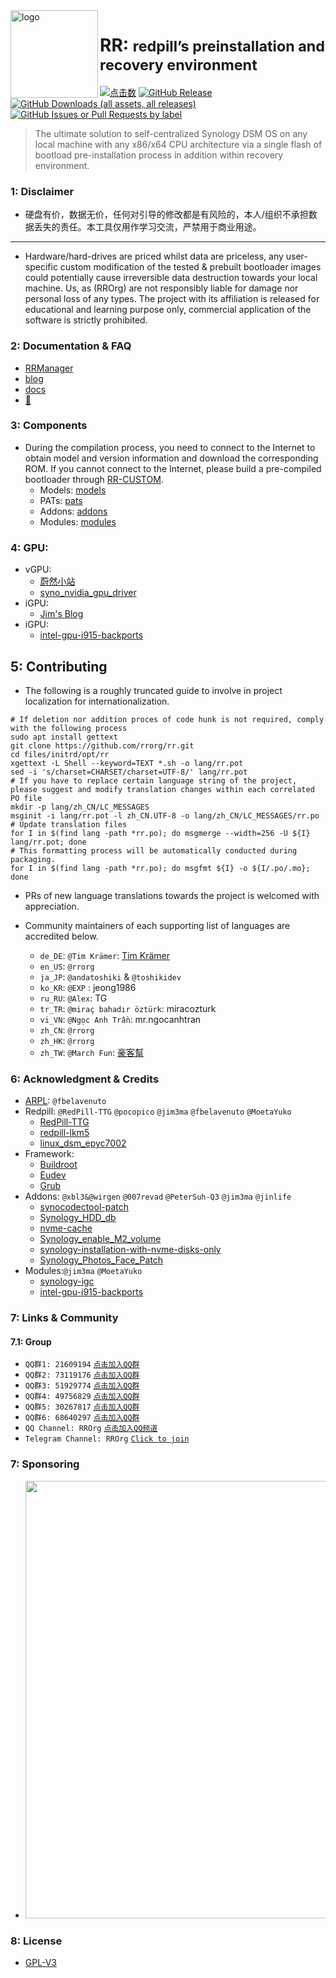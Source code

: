 <img src="https://avatars.githubusercontent.com/u/151816514?s=200&v=4" alt="logo" width="140" height="140" align="left" />

<h1>RR: <small>redpill’s preinstallation and recovery environment</small></h1>

[![点击数](https://hits.seeyoufarm.com/api/count/incr/badge.svg?url=https://github.com/rrorg/rr&edge_flat=true)](https://github.com/rrorg/rr)
[![GitHub Release](https://img.shields.io/github/v/release/rrorg/rr?logo=github&style=flat-square)](https://github.com/rrorg/rr/releases/latest)
[![GitHub Downloads (all assets, all releases)](https://img.shields.io/github/downloads/rrorg/rr/total?logo=github&style=flat-square)](https://github.com/rrorg/rr/releases)
[![GitHub Issues or Pull Requests by label](https://img.shields.io/github/issues-closed-raw/rrorg/rr/custom?logo=github&style=flat-square&label=custom)](https://rrorg.github.io/rr/)

> The ultimate solution to self-centralized Synology DSM OS on any local machine with any x86/x64 CPU architecture via a single flash of bootload pre-installation process in addition within recovery environment.

### 1: Disclaimer

* 硬盘有价，数据无价，任何对引导的修改都是有风险的，本人/组织不承担数据丢失的责任。本工具仅用作学习交流，严禁用于商业用途。
----
* Hardware/hard-drives are priced whilst data are priceless, any user-specific custom modification of the tested & prebuilt bootloader images could potentially cause irreversible data destruction towards your local machine. Us, as (RROrg) are not responsibly liable for damage nor personal loss of any types. The project with its affiliation is released for educational and learning purpose only, commercial application of the software is strictly prohibited.


### 2: Documentation & FAQ

- [RRManager](https://github.com/T-REX-XP/RRManager)
- [blog](https://rrorg.cn)
- [docs](https://rrorg.github.io/rr-docs)
- [📣](https://github.com/orgs/RROrg/discussions)

### 3: Components

- During the compilation process, you need to connect to the Internet to obtain model and version information and download the corresponding ROM.
If you cannot connect to the Internet, please build a pre-compiled bootloader through [RR-CUSTOM](https://rrorg.github.io/rr/).
  - Models: [models](https://github.com/RROrg/rr/raw/main/docs/models.xlsx)
  - PATs: [pats](https://github.com/RROrg/rr/raw/main/docs/pats.xlsx)
  - Addons: [addons](https://github.com/RROrg/rr/raw/main/docs/addons.xlsx)
  - Modules: [modules](https://github.com/RROrg/rr/raw/main/docs/modules.xlsx)


### 4: GPU:

- vGPU:
  - [蔚然小站](https://blog.kkk.rs/) 
  - [syno_nvidia_gpu_driver](https://github.com/pdbear/syno_nvidia_gpu_driver/)
- iGPU:
  - [Jim's Blog](https://jim.plus/)
- iGPU:
  - [intel-gpu-i915-backports](https://github.com/MoetaYuko/intel-gpu-i915-backports)

## 5: Contributing

  * The following is a roughly truncated guide to involve in project localization for internationalization.

  ```shell
  # If deletion nor addition proces of code hunk is not required, comply with the following process
  sudo apt install gettext
  git clone https://github.com/rrorg/rr.git
  cd files/initrd/opt/rr
  xgettext -L Shell --keyword=TEXT *.sh -o lang/rr.pot
  sed -i 's/charset=CHARSET/charset=UTF-8/' lang/rr.pot
  # If you have to replace certain language string of the project, please suggest and modify translation changes within each correlated PO file
  mkdir -p lang/zh_CN/LC_MESSAGES
  msginit -i lang/rr.pot -l zh_CN.UTF-8 -o lang/zh_CN/LC_MESSAGES/rr.po
  # Update translation files
  for I in $(find lang -path *rr.po); do msgmerge --width=256 -U ${I} lang/rr.pot; done
  # This formatting process will be automatically conducted during packaging.
  for I in $(find lang -path *rr.po); do msgfmt ${I} -o ${I/.po/.mo}; done
  ```

- PRs of new language translations towards the project is welcomed with appreciation.

- Community maintainers of each supporting list of languages are accredited below.

  - `de_DE`: `@Tim Krämer`: [Tim Krämer](https://tim-kraemer.de)
  - `en_US`: `@rrorg`
  - `ja_JP`: `@andatoshiki` & `@toshikidev`
  - `ko_KR`: `@EXP` : jeong1986
  - `ru_RU`: `@Alex`: TG
  - `tr_TR`: `@miraç bahadır öztürk`: miracozturk
  - `vi_VN`: `@Ngọc Anh Trần`: mr.ngocanhtran
  - `zh_CN`: `@rrorg`
  - `zh_HK`: `@rrorg`
  - `zh_TW`: `@March Fun`: [豪客幫](<https://cyber.suma.tw/>)

### 6: Acknowledgment & Credits

- [ARPL](https://github.com/fbelavenuto/arpl): `@fbelavenuto`
- Redpill: `@RedPill-TTG` `@pocopico` `@jim3ma` `@fbelavenuto` `@MoetaYuko`
  - [RedPill-TTG](https://github.com/RedPill-TTG)
  - [redpill-lkm5](https://github.com/XPEnology-Community/redpill-lkm5)
  - [linux_dsm_epyc7002](https://github.com/MoetaYuko/linux_dsm_epyc7002)
- Framework:
  - [Buildroot](https://github.com/buildroot/buildroot)
  - [Eudev](https://github.com/eudev-project/eudev)
  - [Grub](https://git.savannah.gnu.org/git/grub)
- Addons: `@xbl3&@wirgen` `@007revad` `@PeterSuh-Q3` `@jim3ma` `@jinlife`
  - [synocodectool-patch](https://github.com/xbl3/synocodectool-patch)
  - [Synology_HDD_db](https://github.com/007revad/Synology_HDD_db)
  - [nvme-cache](https://github.com/PeterSuh-Q3/tcrp-addons/tree/main/nvme-cache)
  - [Synology_enable_M2_volume](https://github.com/007revad/Synology_enable_M2_volume)
  - [synology-installation-with-nvme-disks-only](https://jim.plus/blog/post/jim/synology-installation-with-nvme-disks-only)
  - [Synology_Photos_Face_Patch](https://github.com/jinlife/Synology_Photos_Face_Patch)
- Modules:`@jim3ma` `@MoetaYuko`
  - [synology-igc](https://github.com/jim3ma/synology-igc)
  - [intel-gpu-i915-backports](https://github.com/MoetaYuko/intel-gpu-i915-backports)

### 7: Links & Community

#### 7.1: Group

- `QQ群1: 21609194` [`点击加入QQ群`](https://qm.qq.com/q/YTPvSXfeU0)
- `QQ群2: 73119176` [`点击加入QQ群`](https://qm.qq.com/q/YV1B0NFvWK)
- `QQ群3: 51929774` [`点击加入QQ群`](https://qm.qq.com/q/aVjM3Wb6KY)
- `QQ群4: 49756829` [`点击加入QQ群`](https://qm.qq.com/q/9PHzmZDkqI)
- `QQ群5: 30267817` [`点击加入QQ群`](https://qm.qq.com/q/6RgVDfOSXe)
- `QQ群6: 68640297` [`点击加入QQ群`](https://qm.qq.com/q/PU71eSXAic)
- `QQ Channel: RROrg` [`点击加入QQ频道`](https://pd.qq.com/s/aklqb0uij)
- `Telegram Channel: RROrg` [`Click to join`](https://t.me/RR_Org)

### 7: Sponsoring

- <img src="https://raw.githubusercontent.com/wjz304/wjz304/master/my/buymeacoffee.png" width="700">

### 8: License

- [GPL-V3](https://github.com/RROrg/rr/blob/main/LICENSE)
